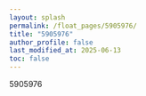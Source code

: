 ```yaml
---
layout: splash
permalink: /float_pages/5905976/
title: "5905976"
author_profile: false
last_modified_at: 2025-06-13
toc: false
---
```

 
5905976
